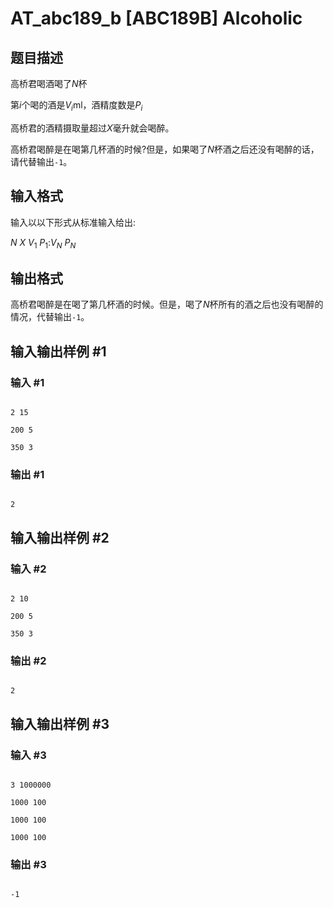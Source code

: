# AT_abc189_b [ABC189B] Alcoholic

## 题目描述

高桥君喝酒喝了$N$杯

第$i$个喝的酒是$V_i$ml，酒精度数是$P_i$

高桥君的酒精摄取量超过$X$毫升就会喝醉。

高桥君喝醉是在喝第几杯酒的时候?但是，如果喝了$N$杯酒之后还没有喝醉的话，请代替输出`-1`。

## 输入格式

输入以以下形式从标准输入给出:

$N$ $X$ $V_1$ $P_1$:$V_N$ $P_N$

## 输出格式

高桥君喝醉是在喝了第几杯酒的时候。但是，喝了$N$杯所有的酒之后也没有喝醉的情况，代替输出`-1`。

## 输入输出样例 #1

### 输入 #1

```
2 15
200 5
350 3
```

### 输出 #1

```
2
```

## 输入输出样例 #2

### 输入 #2

```
2 10
200 5
350 3
```

### 输出 #2

```
2
```

## 输入输出样例 #3

### 输入 #3

```
3 1000000
1000 100
1000 100
1000 100
```

### 输出 #3

```
-1
```